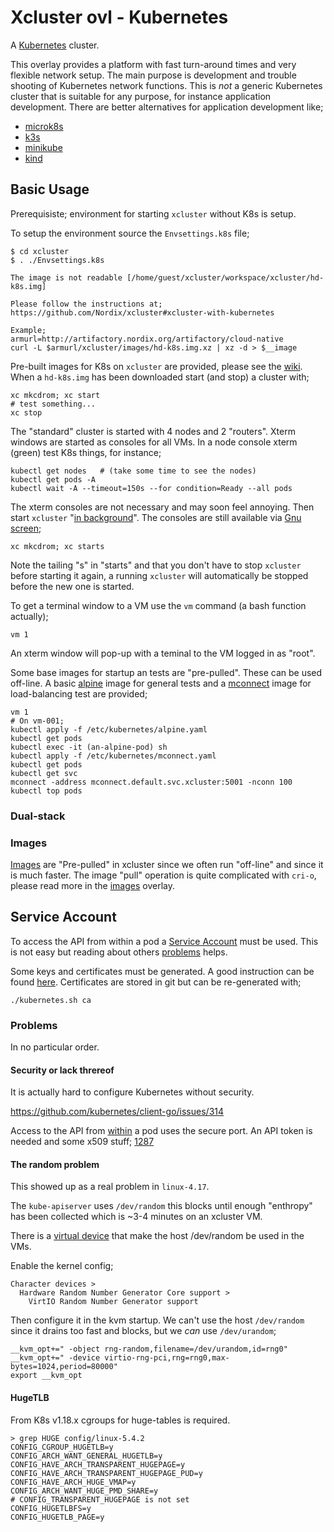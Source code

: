 Xcluster ovl - Kubernetes
=========================

A [Kubernetes](https://kubernetes.io/) cluster.

This overlay provides a platform with fast turn-around times and very
flexible network setup. The main purpose is development and trouble
shooting of Kubernetes network functions. This is *not* a generic
Kubernetes cluster that is suitable for any purpose, for instance
application development. There are better alternatives for application
development like;

* [microk8s](https://microk8s.io/)
* [k3s](https://k3s.io/)
* [minikube](https://github.com/kubernetes/minikube/)
* [kind](https://kind.sigs.k8s.io/)


## Basic Usage

Prerequisiste; environment for starting `xcluster` without K8s is setup.

To setup the environment source the `Envsettings.k8s` file;

```
$ cd xcluster
$ . ./Envsettings.k8s

The image is not readable [/home/guest/xcluster/workspace/xcluster/hd-k8s.img] 

Please follow the instructions at;
https://github.com/Nordix/xcluster#xcluster-with-kubernetes

Example;
armurl=http://artifactory.nordix.org/artifactory/cloud-native
curl -L $armurl/xcluster/images/hd-k8s.img.xz | xz -d > $__image
```

Pre-built images for K8s on `xcluster` are provided, please see the
[wiki](https://github.com/Nordix/xcluster/wiki/Kubernetes-Images). When
a `hd-k8s.img` has been downloaded start (and stop) a cluster with;

```
xc mkcdrom; xc start
# test something...
xc stop
```

The "standard" cluster is started with 4 nodes and 2 "routers". Xterm
windows are started as consoles for all VMs. In a node console xterm
(green) test K8s things, for instance;

```
kubectl get nodes   # (take some time to see the nodes)
kubectl get pods -A
kubectl wait -A --timeout=150s --for condition=Ready --all pods
```

The xterm consoles are not necessary and may soon feel annoying. Then start `xcluster`
"[in background](https://github.com/Nordix/xcluster/blob/master/doc/ci.md)".
The consoles are still available via
[Gnu screen](https://www.gnu.org/software/screen/manual/);

```
xc mkcdrom; xc starts
```

Note the tailing "s" in "starts" and that you don't have to stop
`xcluster` before starting it again, a running `xcluster` will
automatically be stopped before the new one is started.

To get a terminal window to a VM use the `vm` command (a bash function
actually);

```
vm 1
```

An xterm window will pop-up with a teminal to the VM logged in as
"root".

Some base images for startup an tests are "pre-pulled". These can be
used off-line. A basic [alpine](https://alpinelinux.org/) image for
general tests and a [mconnect](https://github.com/Nordix/mconnect)
image for load-balancing test are provided;

```
vm 1
# On vm-001;
kubectl apply -f /etc/kubernetes/alpine.yaml
kubectl get pods
kubectl exec -it (an-alpine-pod) sh
kubectl apply -f /etc/kubernetes/mconnect.yaml
kubectl get pods
kubectl get svc
mconnect -address mconnect.default.svc.xcluster:5001 -nconn 100
kubectl top pods
```

### Dual-stack




### Images

[Images](https://kubernetes.io/docs/concepts/containers/images/) are
"Pre-pulled" in xcluster since we often run "off-line" and since it is
much faster. The image "pull" operation is quite complicated with
`cri-o`, please read more in the [images](../images/README.md)
overlay.



Service Account
---------------

To access the API from within a pod a [Service
Account](https://kubernetes.io/docs/admin/service-accounts-admin/)
must be used. This is not easy but reading about others
[problems](https://github.com/kubernetes/kubernetes/issues/27973) helps.

Some keys and certificates must be generated. A good instruction can
be found
[here](https://icicimov.github.io/blog/kubernetes/Kubernetes-cluster-step-by-step-Part2/). Certificates are stored in git but can be re-generated with;

```
./kubernetes.sh ca
```

### Problems

In no particular order.

#### Security or lack threreof

It is actually hard to configure Kubernetes without security.

https://github.com/kubernetes/client-go/issues/314

Access to the API from
[within](https://kubernetes.io/docs/tasks/administer-cluster/access-cluster-api/#accessing-the-api-from-a-pod)
a pod uses the secure port. An API token is needed and some x509
stuff; [1287](https://github.com/kubernetes/dashboard/issues/1287)


#### The random problem

This showed up as a real problem in `linux-4.17`.

The `kube-apiserver` uses `/dev/random` this blocks until enough
"enthropy" has been collected which is ~3-4 minutes on an xcluster VM.

There is a [virtual device](https://wiki.qemu.org/Features/VirtIORNG)
that make the host /dev/random be used in the VMs.

Enable the kernel config;

```
Character devices >
  Hardware Random Number Generator Core support >
    VirtIO Random Number Generator support 
```

Then configure it in the kvm startup. We can't use the host
`/dev/random` since it drains too fast and blocks, but we *can* use
`/dev/urandom`;

```
__kvm_opt+=" -object rng-random,filename=/dev/urandom,id=rng0"
__kvm_opt+=" -device virtio-rng-pci,rng=rng0,max-bytes=1024,period=80000"
export __kvm_opt
```

#### HugeTLB

From K8s v1.18.x cgroups for huge-tables is required.

```
> grep HUGE config/linux-5.4.2
CONFIG_CGROUP_HUGETLB=y
CONFIG_ARCH_WANT_GENERAL_HUGETLB=y
CONFIG_HAVE_ARCH_TRANSPARENT_HUGEPAGE=y
CONFIG_HAVE_ARCH_TRANSPARENT_HUGEPAGE_PUD=y
CONFIG_HAVE_ARCH_HUGE_VMAP=y
CONFIG_ARCH_WANT_HUGE_PMD_SHARE=y
# CONFIG_TRANSPARENT_HUGEPAGE is not set
CONFIG_HUGETLBFS=y
CONFIG_HUGETLB_PAGE=y
```
